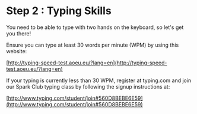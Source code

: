 # Step 2 : Typing Skills

You need to be able to type with two hands on the keyboard, so let's get you there!

Ensure you can type at least 30 words per minute (WPM) by using this website:

[http://typing-speed-test.aoeu.eu/?lang=en](http://typing-speed-test.aoeu.eu/?lang=en)

If your typing is currently less than 30 WPM, register at typing.com and join our Spark Club typing class by following the signup instructions at:

[http://www.typing.com/student/join#560D8BEBE6E59](http://www.typing.com/student/join#560D8BEBE6E59)